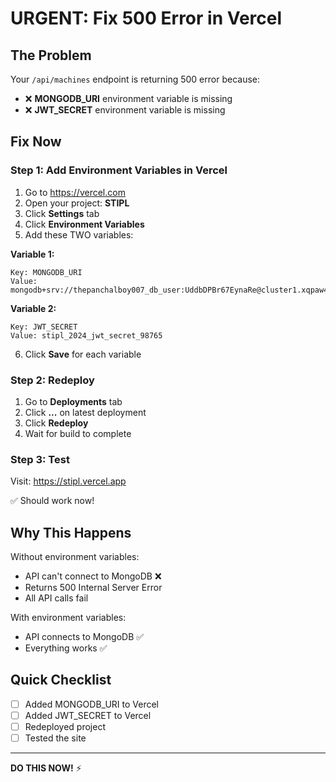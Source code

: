 # URGENT: Fix 500 Error in Vercel

## The Problem

Your `/api/machines` endpoint is returning 500 error because:
- ❌ **MONGODB_URI** environment variable is missing
- ❌ **JWT_SECRET** environment variable is missing

## Fix Now

### Step 1: Add Environment Variables in Vercel

1. Go to https://vercel.com
2. Open your project: **STIPL**
3. Click **Settings** tab
4. Click **Environment Variables**
5. Add these TWO variables:

**Variable 1:**
```
Key: MONGODB_URI
Value: mongodb+srv://thepanchalboy007_db_user:UddbDPBr67EynaRe@cluster1.xqpaw45.mongodb.net/machine_catalog
```

**Variable 2:**
```
Key: JWT_SECRET
Value: stipl_2024_jwt_secret_98765
```

6. Click **Save** for each variable

### Step 2: Redeploy

1. Go to **Deployments** tab
2. Click **...** on latest deployment
3. Click **Redeploy**
4. Wait for build to complete

### Step 3: Test

Visit: https://stipl.vercel.app

✅ Should work now!

## Why This Happens

Without environment variables:
- API can't connect to MongoDB ❌
- Returns 500 Internal Server Error
- All API calls fail

With environment variables:
- API connects to MongoDB ✅
- Everything works ✅

## Quick Checklist

- [ ] Added MONGODB_URI to Vercel
- [ ] Added JWT_SECRET to Vercel
- [ ] Redeployed project
- [ ] Tested the site

---

**DO THIS NOW!** ⚡

